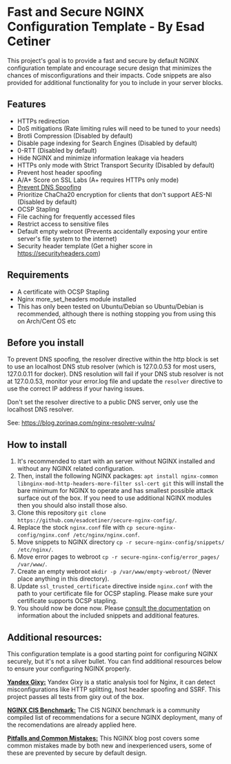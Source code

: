 # Fast and Secure NGINX Configuration Template - By Esad Cetiner
This project's goal is to provide a fast and secure by default NGINX configuration template and encourage secure design that minimizes the chances of misconfigurations and their impacts. Code snippets are also provided for additional functionality for you to include in your server blocks.

## Features
- HTTPs redirection
- DoS mitigations (Rate limiting rules will need to be tuned to your needs)
- Brotli Compression (Disabled by default)
- Disable page indexing for Search Engines (Disabled by default)
- 0-RTT (Disabled by default)
- Hide NGINX and minimize information leakage via headers
- HTTPs only mode with Strict Transport Security (Disabled by default)
- Prevent host header spoofing
- A/A+ Score on SSL Labs (A+ requires HTTPs only mode)
- [Prevent DNS Spoofing](https://blog.zorinaq.com/nginx-resolver-vulns/)
- Prioritize ChaCha20 encryption for clients that don't support AES-NI (Disabled by default)
- OCSP Stapling
- File caching for frequently accessed files
- Restrict access to sensitive files
- Default empty webroot (Prevents accidentally exposing your entire server's file system to the internet)
- Security header template (Get a higher score in https://securityheaders.com)

## Requirements
- A certificate with OCSP Stapling
- Nginx more_set_headers module installed
- This has only been tested on Ubuntu/Debian so Ubuntu/Debian is recommended, although there is nothing stopping you from using this on Arch/Cent OS etc

## Before you install

To prevent DNS spoofing, the resolver directive within the http block is set to use an localhost DNS stub resolver (which is 127.0.0.53 for most users, 127.0.0.11 for docker). DNS resolution will fail if your DNS stub resolver is not at 127.0.0.53, monitor your error.log file and update the `resolver` directive to use the correct IP address if your having issues.

Don't set the resolver directive to a public DNS server, only use the localhost DNS resolver.

See: https://blog.zorinaq.com/nginx-resolver-vulns/

## How to install

1. It's recommended to start with an server without NGINX installed and without any NGINX related configuration.
2. Then, install the following NGINX packages: `apt install nginx-common libnginx-mod-http-headers-more-filter ssl-cert git` this will install the bare minimum for NGINX to operate and has smallest possible attack surface out of the box. If you need to use additional NGINX modules then you should also install those also.
3. Clone this repository `git clone https://github.com/esadcetiner/secure-nginx-config/`.
4. Replace the stock `nginx.conf` file with `cp secure-nginx-config/nginx.conf /etc/nginx/nginx.conf`.
5. Move snippets to NGINX directory `cp -r secure-nginx-config/snippets/ /etc/nginx/`.
6. Move error pages to webroot `cp -r secure-nginx-config/error_pages/ /var/www/`.
7. Create an empty webroot `mkdir -p /var/www/empty-webroot/` (Never place anything in this directory).
8. Update `ssl_trusted_certificate` directive inside `nginx.conf` with the path to your certificate file for OCSP stapling. Please make sure your certificate supports OCSP stapling.
9. You should now be done now. Please [consult the documentation](https://github.com/EsadCetiner/Secure-Nginx-Config/blob/main/docs.md) on information about the included snippets and additional features.

## Additional resources:

This configuration template is a good starting point for configuring NGINX securely, but it's not a silver bullet. You can find additional resources below to ensure your configuring NGINX properly.

[**Yandex Gixy:**](https://github.com/yandex/gixy) Yandex Gixy is a static analysis tool for Nginx, it can detect misconfigurations like HTTP splitting, host header spoofing and SSRF. This project passes all tests from gixy out of the box.

[**NGINX CIS Benchmark:**](https://www.cisecurity.org/benchmark/nginx) The CIS NGINX benchmark is a community compiled list of recommendations for a secure NGINX deployment, many of the recomendations are already applied here.

[**Pitfalls and Common Mistakes:**](https://web.archive.org/web/20220505132803/https://www.nginx.com/resources/wiki/start/topics/tutorials/config_pitfalls/) This NGINX blog post covers some common mistakes made by both new and inexperienced users, some of these are prevented by secure by default design.
